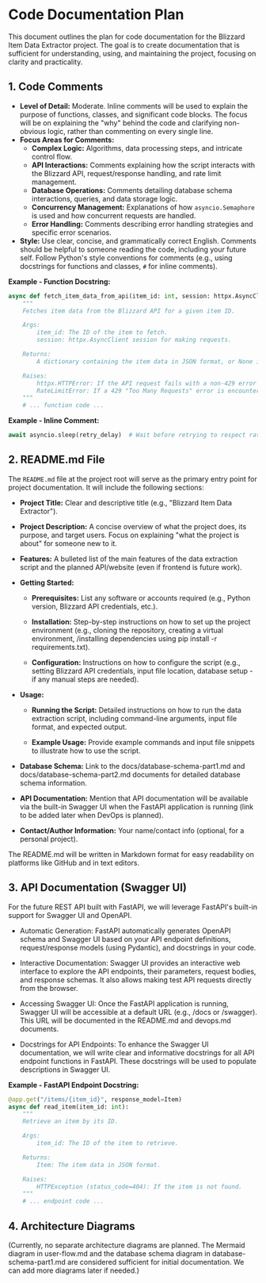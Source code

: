 # Code Documentation Plan

This document outlines the plan for code documentation for the Blizzard Item Data Extractor project.  The goal is to create documentation that is sufficient for understanding, using, and maintaining the project, focusing on clarity and practicality.

## 1. Code Comments

* **Level of Detail:** Moderate. Inline comments will be used to explain the purpose of functions, classes, and significant code blocks. The focus will be on explaining the "why" behind the code and clarifying non-obvious logic, rather than commenting on every single line.
* **Focus Areas for Comments:**
  * **Complex Logic:**  Algorithms, data processing steps, and intricate control flow.
  * **API Interactions:**  Comments explaining how the script interacts with the Blizzard API, request/response handling, and rate limit management.
  * **Database Operations:**  Comments detailing database schema interactions, queries, and data storage logic.
  * **Concurrency Management:**  Explanations of how `asyncio.Semaphore` is used and how concurrent requests are handled.
  * **Error Handling:**  Comments describing error handling strategies and specific error scenarios.
* **Style:**  Use clear, concise, and grammatically correct English. Comments should be helpful to someone reading the code, including your future self. Follow Python's style conventions for comments (e.g., using docstrings for functions and classes, `#` for inline comments).

**Example - Function Docstring:**

```python
async def fetch_item_data_from_api(item_id: int, session: httpx.AsyncClient) -> dict:
    """
    Fetches item data from the Blizzard API for a given item ID.

    Args:
        item_id: The ID of the item to fetch.
        session: httpx.AsyncClient session for making requests.

    Returns:
        A dictionary containing the item data in JSON format, or None if an error occurs.

    Raises:
        httpx.HTTPError: If the API request fails with a non-429 error status code.
        RateLimitError: If a 429 "Too Many Requests" error is encountered.
    """
    # ... function code ...
```

**Example - Inline Comment:**

```python
await asyncio.sleep(retry_delay)  # Wait before retrying to respect rate limits
```

## 2. README.md File

The `README.md` file at the project root will serve as the primary entry point for project documentation. It will include the following sections:

* **Project Title:** Clear and descriptive title (e.g., "Blizzard Item Data Extractor").

* **Project Description:** A concise overview of what the project does, its purpose, and target users. Focus on explaining "what the project is about" for someone new to it.

* **Features:** A bulleted list of the main features of the data extraction script and the planned API/website (even if frontend is future work).

* **Getting Started:**

  * **Prerequisites:** List any software or accounts required (e.g., Python version, Blizzard API credentials, etc.).

  * **Installation:** Step-by-step instructions on how to set up the project environment (e.g., cloning the repository, creating a virtual environment, /installing dependencies using pip install -r requirements.txt).

  * **Configuration:** Instructions on how to configure the script (e.g., setting Blizzard API credentials, input file location, database setup - if any manual steps are needed).

* **Usage:**

  * **Running the Script:** Detailed instructions on how to run the data extraction script, including command-line arguments, input file format, and expected output.

  * **Example Usage:** Provide example commands and input file snippets to illustrate how to use the script.

* **Database Schema:** Link to the docs/database-schema-part1.md and docs/database-schema-part2.md documents for detailed database schema information.

* **API Documentation:** Mention that API documentation will be available via the built-in Swagger UI when the FastAPI application is running (link to be added later when DevOps is planned).

* **Contact/Author Information:** Your name/contact info (optional, for a personal project).

The README.md will be written in Markdown format for easy readability on platforms like GitHub and in text editors.

## 3. API Documentation (Swagger UI)

For the future REST API built with FastAPI, we will leverage FastAPI's built-in support for Swagger UI and OpenAPI.

* Automatic Generation: FastAPI automatically generates OpenAPI schema and Swagger UI based on your API endpoint definitions, request/response models (using Pydantic), and docstrings in your code.

* Interactive Documentation: Swagger UI provides an interactive web interface to explore the API endpoints, their parameters, request bodies, and response schemas. It also allows making test API requests directly from the browser.

* Accessing Swagger UI: Once the FastAPI application is running, Swagger UI will be accessible at a default URL (e.g., /docs or /swagger). This URL will be documented in the README.md and devops.md documents.

* Docstrings for API Endpoints: To enhance the Swagger UI documentation, we will write clear and informative docstrings for all API endpoint functions in FastAPI. These docstrings will be used to populate descriptions in Swagger UI.

**Example - FastAPI Endpoint Docstring:**

```python
@app.get("/items/{item_id}", response_model=Item)
async def read_item(item_id: int):
    """
    Retrieve an item by its ID.

    Args:
        item_id: The ID of the item to retrieve.

    Returns:
        Item: The item data in JSON format.

    Raises:
        HTTPException (status_code=404): If the item is not found.
    """
    # ... endpoint code ...
```

## 4. Architecture Diagrams

(Currently, no separate architecture diagrams are planned. The Mermaid diagram in user-flow.md and the database schema diagram in database-schema-part1.md are considered sufficient for initial documentation. We can add more diagrams later if needed.)
